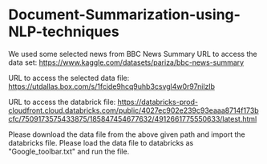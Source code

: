 # Document-Summarization-using-NLP-techniques
We used some selected news from BBC News Summary
URL to access the data set: 
https://www.kaggle.com/datasets/pariza/bbc-news-summary

URL to access the selected data file:
https://utdallas.box.com/s/1fcide9hcq9uhb3csvgl4w0r97nilzlb

URL to access the databrick file:
https://databricks-prod-cloudfront.cloud.databricks.com/public/4027ec902e239c93eaaa8714f173bcfc/7509173575433875/185847454677632/4912661775550633/latest.html

Please download the data file from the above given path and import the databricks file. Please load the data file to databricks as "Google_toolbar.txt" and run the file.
